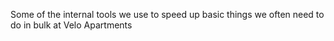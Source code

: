 Some of the internal tools we use to speed up basic things we often need to do in bulk at Velo Apartments
